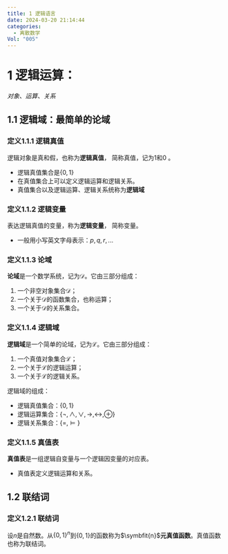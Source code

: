 ```yaml
---
title: 1 逻辑语言
date: 2024-03-20 21:14:44
categories:
  - 离散数学
Vol: "005"
---
```

# 1 逻辑运算：

*对象、运算、关系*

## 1.1 逻辑域：最简单的论域

### 定义1.1.1 逻辑真值

逻辑对象是真和假，也称为**逻辑真值**， 简称真值，记为$1$和$0$ 。

- 逻辑真值集合是$\{0,1\}$
- 在真值集合上可以定义逻辑运算和逻辑关系。
- 真值集合以及逻辑运算、逻辑关系统称为**逻辑域**

### 定义1.1.2 逻辑变量

表达逻辑真值的变量，称为**逻辑变量**， 简称变量。

- 一般用小写英文字母表示：$p,q,r,...$

### 定义1.1.3 论域

**论域**是一个数学系统，记为$\mathcal{D}$。它由三部分组成：
1. 一个非空对象集合$\mathcal{D}$；
2. 一个关于$\mathcal{D}$的函数集合，也称运算；
3. 一个关于$\mathcal{D}$的关系集合。

### 定义1.1.4 逻辑域

**逻辑域**是一个简单的论域，记为$\mathcal{L}$。它由三部分组成：
1. 一个真值对象集合$\mathcal{L}$；
2. 一个关于$\mathcal{L}$的逻辑运算；
3. 一个关于$\mathcal{L}$的逻辑关系。

逻辑域的组成：
- 逻辑真值集合：$\{0,1\}$
- 逻辑运算集合：$\{\lnot,\land,\lor,\to,\leftrightarrow,\oplus\}$
- 逻辑关系集合：$\{=,\vDash\}$ 

### 定义1.1.5 真值表
 
 **真值表**是一组逻辑自变量与一个逻辑因变量的对应表。

- 真值表定义逻辑运算和关系。

## 1.2 联结词

### 定义1.2.1 联结词

设$n$是自然数。从$\{0,1\}^n$到$\{0, 1\}$的函数称为$\symbfit{n}$**元真值函数**。真值函数也称为联结词。